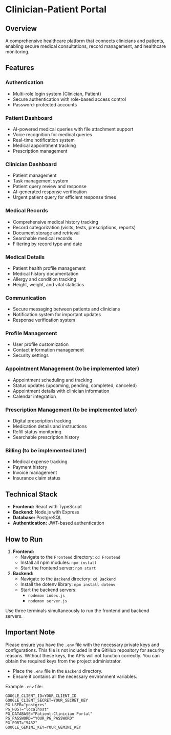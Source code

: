 # Clinician-Patient Portal

## Overview
A comprehensive healthcare platform that connects clinicians and patients, enabling secure medical consultations, record management, and healthcare monitoring.

## Features

### Authentication
- Multi-role login system (Clinician, Patient)
- Secure authentication with role-based access control
- Password-protected accounts

### Patient Dashboard
- AI-powered medical queries with file attachment support
- Voice recognition for medical queries
- Real-time notification system
- Medical appointment tracking
- Prescription management

### Clinician Dashboard
- Patient management
- Task management system
- Patient query review and response
- AI-generated response verification
- Urgent patient query for efficient response times

### Medical Records
- Comprehensive medical history tracking
- Record categorization (visits, tests, prescriptions, reports)
- Document storage and retrieval
- Searchable medical records
- Filtering by record type and date

### Medical Details
- Patient health profile management
- Medical history documentation
- Allergy and condition tracking
- Height, weight, and vital statistics


### Communication
- Secure messaging between patients and clinicians
- Notification system for important updates
- Response verification system

### Profile Management
- User profile customization
- Contact information management
- Security settings

### Appointment Management (to be implemented later)
- Appointment scheduling and tracking
- Status updates (upcoming, pending, completed, canceled)
- Appointment details with clinician information
- Calendar integration

### Prescription Management (to be implemented later)
- Digital prescription tracking
- Medication details and instructions
- Refill status monitoring
- Searchable prescription history

### Billing (to be implemented later)
- Medical expense tracking
- Payment history
- Invoice management
- Insurance claim status


## Technical Stack
- **Frontend:** React with TypeScript
- **Backend:** Node.js with Express
- **Database:** PostgreSQL
- **Authentication:** JWT-based authentication

## How to Run
1. **Frontend:**
    - Navigate to the `Frontend` directory: `cd Frontend`
    - Install all npm modules: `npm install`
    - Start the frontend server: `npm start`
2. **Backend:**
    - Navigate to the `Backend` directory: `cd Backend`
    - Install the dotenv library: `npm install dotenv`
    - Start the backend servers:
      - `nodemon index.js`
      - `nodemon server.js`

Use three terminals simultaneously to run the frontend and backend servers.

## Important Note
Please ensure you have the `.env` file with the necessary private keys and configurations. This file is not included in the GitHub repository for security reasons. Without these keys, the APIs will not function correctly. You can obtain the required keys from the project administrator.

- Place the `.env` file in the `Backend` directory.
- Ensure it contains all the necessary environment variables.

Example `.env` file:
```
GOOGLE_CLIENT_ID=YOUR_CLIENT_ID
GOOGLE_CLIENT_SECRET=YOUR_SECRET_KEY
PG_USER="postgres"
PG_HOST="localhost"
PG_DATABASE="Patient-Clinician Portal"
PG_PASSWORD="YOUR_PG_PASSWORD"
PG_PORT="5432"
GOOGLE_GEMINI_KEY=YOUR_GEMINI_KEY
```
